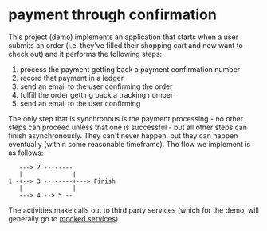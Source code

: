 # payment through confirmation

This project (demo) implements an application that starts when a user submits
an order (i.e. they've filled their shopping cart and now want to check out)
and it performs the following steps:

1. process the payment getting back a payment confirmation number
2. record that payment in a ledger
3. send an email to the user confirming the order
4. fulfill the order getting back a tracking number
5. send an email to the user confirming 

The only step that is synchronous is the payment processing - no other steps
can proceed unless that one is successful - but all other steps can finish 
asynchronously. They can't never happen, but they can happen eventually
(within some reasonable timeframe). The flow we implement is as follows:

```
   ---> 2 --------
   |              |
1 -+--> 3 --------+---> Finish
   |              |
   ---> 4 --> 5 --

```

The activities make calls out to third party services (which for the demo, will
generally go to [mocked services](https://github.com/cdavisafc/thirdpartyservicemocks))